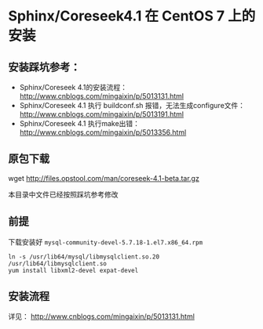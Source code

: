 # Sphinx/Coreseek4.1 在 CentOS 7 上的安装

## 安装踩坑参考：

- Sphinx/Coreseek 4.1的安装流程： http://www.cnblogs.com/mingaixin/p/5013131.html
- Sphinx/Coreseek 4.1 执行 buildconf.sh 报错，无法生成configure文件： http://www.cnblogs.com/mingaixin/p/5013191.html
- Sphinx/Coreseek 4.1 执行make出错： http://www.cnblogs.com/mingaixin/p/5013356.html

## 原包下载

wget http://files.opstool.com/man/coreseek-4.1-beta.tar.gz

本目录中文件已经按照踩坑参考修改

## 前提

下载安装好 `mysql-community-devel-5.7.18-1.el7.x86_64.rpm`


```shell
ln -s /usr/lib64/mysql/libmysqlclient.so.20 /usr/lib64/libmysqlclient.so
yum install libxml2-devel expat-devel
```

## 安装流程

详见： http://www.cnblogs.com/mingaixin/p/5013131.html
